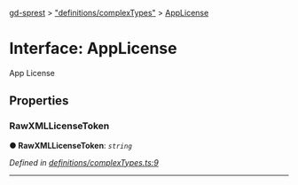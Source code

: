 [gd-sprest](../README.md) > ["definitions/complexTypes"](../modules/_definitions_complextypes_.md) > [AppLicense](../interfaces/_definitions_complextypes_.applicense.md)



# Interface: AppLicense


App License


## Properties
<a id="rawxmllicensetoken"></a>

###  RawXMLLicenseToken

**●  RawXMLLicenseToken**:  *`string`* 

*Defined in [definitions/complexTypes.ts:9](https://github.com/gunjandatta/sprest/blob/3de79f1/src/definitions/complexTypes.ts#L9)*





___



